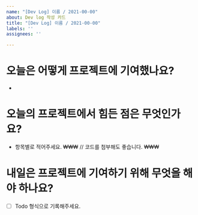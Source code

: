 ```yaml
---
name: "[Dev Log] 이름 / 2021-00-00"
about: Dev log 작성 카드
title: "[Dev Log] 이름 / 2021-00-00"
labels: ''
assignees: ''

---
```


# 오늘은 어떻게 프로젝트에 기여했나요?
- 
# 오늘의 프로젝트에서 힘든 점은 무엇인가요?
- 항목별로 적어주세요.
₩₩₩
// 코드를 첨부해도 좋습니다.
₩₩₩
# 내일은 프로젝트에 기여하기 위해 무엇을 해야 하나요?
 - [ ] Todo 형식으로 기록해주세요.
